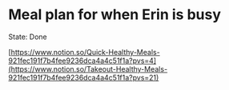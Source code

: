 # Meal plan for when Erin is busy

State: Done

[https://www.notion.so/Quick-Healthy-Meals-921fec191f7b4fee9236dca4a4c51f1a?pvs=4](https://www.notion.so/Takeout-Healthy-Meals-921fec191f7b4fee9236dca4a4c51f1a?pvs=21)